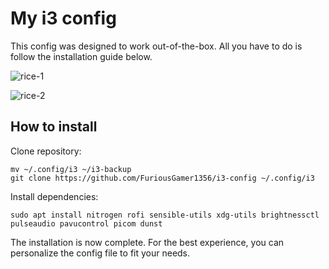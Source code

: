 # My i3 config
This config was designed to work out-of-the-box. All you have to do is follow the installation guide below.

![rice-1](https://user-images.githubusercontent.com/101535508/198927408-f00530f7-5a90-4ae0-81ba-abecac33bb3f.png)

![rice-2](https://user-images.githubusercontent.com/101535508/198927412-e1a53614-a230-43f1-b6b8-d144fb060d7c.png)

## How to install
Clone repository:
```
mv ~/.config/i3 ~/i3-backup
git clone https://github.com/FuriousGamer1356/i3-config ~/.config/i3
```
Install dependencies:
```
sudo apt install nitrogen rofi sensible-utils xdg-utils brightnessctl pulseaudio pavucontrol picom dunst
```
The installation is now complete. For the best experience, you can personalize the config file to fit your needs.
